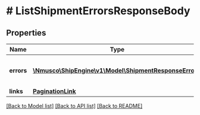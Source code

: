 # # ListShipmentErrorsResponseBody

## Properties

Name | Type | Description | Notes
------------ | ------------- | ------------- | -------------
**errors** | [**\Nmusco\ShipEngine\v1\Model\ShipmentResponseError[]**](ShipmentResponseError.md) | The errors associated with the shipment. | [readonly] 
**links** | [**PaginationLink**](PaginationLink.md) |  | [readonly] 

[[Back to Model list]](../../README.md#documentation-for-models) [[Back to API list]](../../README.md#documentation-for-api-endpoints) [[Back to README]](../../README.md)


